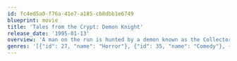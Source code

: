 ```yaml
---
id: fc4ed5a0-f76a-41e7-a185-cb8dbb1e6749
blueprint: movie
title: 'Tales from the Crypt: Demon Knight'
release_date: '1995-01-13'
overview: 'A man on the run is hunted by a demon known as the Collector.'
genres: '[{"id": 27, "name": "Horror"}, {"id": 35, "name": "Comedy"}, {"id": 53, "name": "Thriller"}]'
---
```

